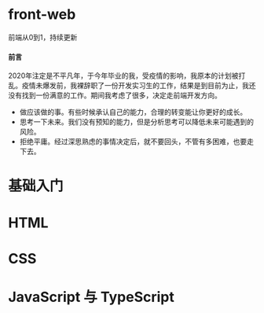# front-web
前端从0到1，持续更新 

#### 前言  
2020年注定是不平凡年，于今年毕业的我，受疫情的影响，我原本的计划被打乱。疫情未爆发前，我裸辞职了一份开发实习生的工作，结果是到目前为止，我还没有找到一份满意的工作。期间我考虑了很多，决定走前端开发方向。   
- 做应该做的事。有些时候承认自己的能力，合理的转变能让你更好的成长。  
- 思考一下未来。我们没有预知的能力，但是分析思考可以降低未来可能遇到的风险。  
- 拒绝平庸。经过深思熟虑的事情决定后，就不要回头，不管有多困难，也要走下去。	

# 基础入门
# HTML
# CSS
# JavaScript 与 TypeScript
